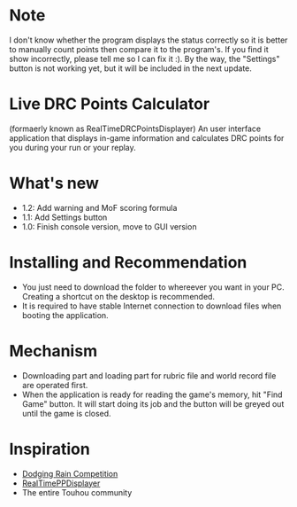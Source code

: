 # Note
I don't know whether the program displays the status correctly so it is better to manually count points then compare it to the program's. If you find it show incorrectly, please tell me so I can fix it :).
By the way, the "Settings" button is not working yet, but it will be included in the next update.

# Live DRC Points Calculator
(formaerly known as RealTimeDRCPointsDisplayer)
An user interface application that displays in-game information and calculates DRC points for you during your run or your replay.

# What's new
- 1.2: Add warning and MoF scoring formula
- 1.1: Add Settings button
- 1.0: Finish console version, move to GUI version

# Installing and Recommendation
- You just need to download the folder to whereever you want in your PC. Creating a shortcut on the desktop is recommended.
- It is required to have stable Internet connection to download files when booting the application.

# Mechanism
- Downloading part and loading part for rubric file and world record file are operated first.
- When the application is ready for reading the game's memory, hit "Find Game" button. It will start doing its job and the button will be greyed out until the game is closed.

# Inspiration
- [Dodging Rain Competition](https://maribelhearn.github.io/drc)
- [RealTimePPDisplayer](https://github.com/OsuSync/RealTimePPDisplayer)
- The entire Touhou community
